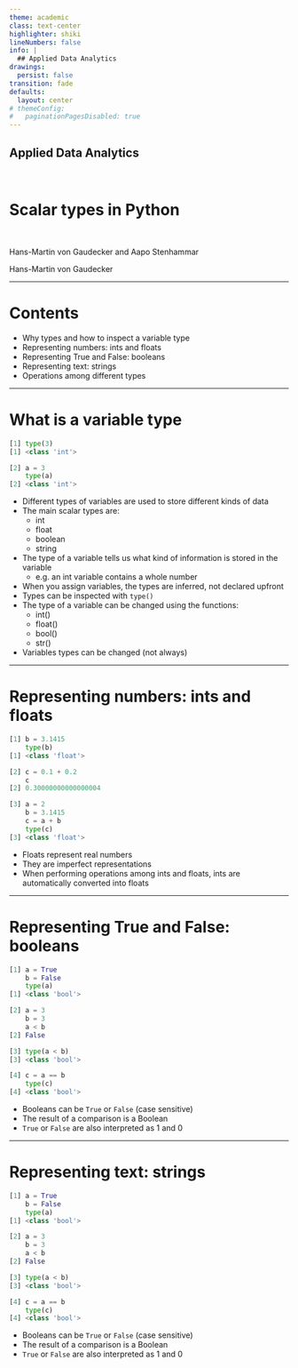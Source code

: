 ```yaml
---
theme: academic
class: text-center
highlighter: shiki
lineNumbers: false
info: |
  ## Applied Data Analytics
drawings:
  persist: false
transition: fade
defaults:
  layout: center
# themeConfig:
#   paginationPagesDisabled: true
---
```


## Applied Data Analytics

<br>

# Scalar types in Python

<br>

Hans-Martin von Gaudecker and Aapo Stenhammar


Hans-Martin von Gaudecker

---

# Contents

- Why types and how to inspect a variable type
- Representing numbers: ints and floats
- Representing True and False: booleans
- Representing text: strings
- Operations among different types

---

# What is a variable type

<div class="flex gap-12">
<div>

```python
[1] type(3)
[1] <class 'int'>

[2] a = 3
    type(a)
[2] <class 'int'>
```


</div>
<div>

- Different types of variables are used to store different kinds of data
- The main scalar types are:
  - int
  - float
  - boolean
  - string
- The type of a variable tells us what kind of information is stored in the variable
  - e.g. an int variable contains a whole number
- When you assign variables, the types are inferred, not declared upfront
- Types can be inspected with `type()`
- The type of a variable can be changed using the functions:
  - int()
  - float()
  - bool()
  - str()
- Variables types can be changed (not always)

</div>
</div>


---

# Representing numbers: ints and floats

<div class="flex gap-12">
<div>

```python
[1] b = 3.1415
    type(b)
[1] <class 'float'>

[2] c = 0.1 + 0.2
    c
[2] 0.30000000000000004

[3] a = 2
    b = 3.1415
    c = a + b
    type(c)
[3] <class 'float'>
```


</div>
<div>

- Floats represent real numbers
- They are imperfect representations
- When performing operations among ints and floats,
  ints are automatically converted into floats

</div>
</div>

---

# Representing True and False: booleans

<div class="flex gap-8">
<div>

```python
[1] a = True
    b = False
    type(a)
[1] <class 'bool'>

[2] a = 3
    b = 3
    a < b
[2] False

[3] type(a < b)
[3] <class 'bool'>

[4] c = a == b
    type(c)
[4] <class 'bool'>
```

</div>
<div>

- Booleans can be `True` or `False` (case sensitive)
- The result of a comparison is a Boolean
- `True` or `False` are also interpreted as 1 and 0

</div>
</div>



---

# Representing text: strings

<div class="flex gap-8">
<div>

```python
[1] a = True
    b = False
    type(a)
[1] <class 'bool'>

[2] a = 3
    b = 3
    a < b
[2] False

[3] type(a < b)
[3] <class 'bool'>

[4] c = a == b
    type(c)
[4] <class 'bool'>
```

</div>
<div>

- Booleans can be `True` or `False` (case sensitive)
- The result of a comparison is a Boolean
- `True` or `False` are also interpreted as 1 and 0

</div>
</div>
